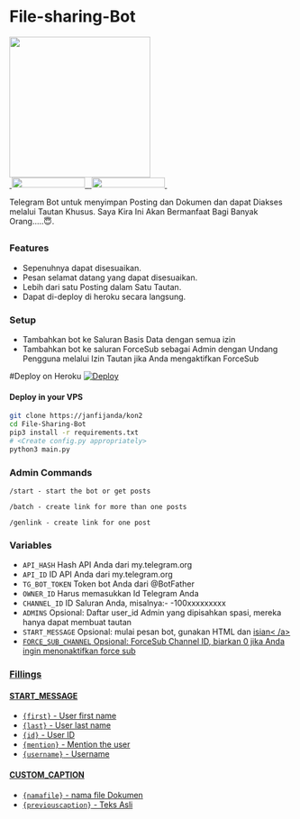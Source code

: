 # File-sharing-Bot

  </a>
  <a href="https://t.me/virtualmeresahkan1">
    <img src="https://github.com/ibrasptra791/PyrogramGenStr/blob/main/resources/madebycodex-badge.svg" width="250">
  </a><br>
  <a href="https://t.me/virtualmeresahkan18">
    &nbsp;<img src="https://img.shields.io/badge/Code%20%F0%9D%95%8F%20virtual-Channel-blue?style=flat-square&logo=telegram" width="130" height="18">&nbsp;
  </a>
  <a href="https://t.me/virtualmeresahkan1">
    &nbsp;<img src="https://img.shields.io/badge/Code%20%F0%9D%95%8F%20virtual-Group-blue?style=flat-square&logo=telegram" width="130" height="18">&nbsp;
  </a>  
</p>


Telegram Bot untuk menyimpan Posting dan Dokumen dan dapat Diakses melalui Tautan Khusus.
Saya Kira Ini Akan Bermanfaat Bagi Banyak Orang.....😇.

##

### Features
- Sepenuhnya dapat disesuaikan.
- Pesan selamat datang yang dapat disesuaikan.
- Lebih dari satu Posting dalam Satu Tautan.
- Dapat di-deploy di heroku secara langsung.

### Setup

- Tambahkan bot ke Saluran Basis Data dengan semua izin
- Tambahkan bot ke saluran ForceSub sebagai Admin dengan Undang Pengguna melalui Izin Tautan jika Anda mengaktifkan ForceSub

#Deploy on Heroku
[![Deploy](https://www.herokucdn.com/deploy/button.svg)](https://heroku.com/deploy?template=https://github.com/jandijanda/kon2)

#### Deploy in your VPS
````bash
git clone https://janfijanda/kon2
cd File-Sharing-Bot
pip3 install -r requirements.txt
# <Create config.py appropriately>
python3 main.py
````

### Admin Commands

```
/start - start the bot or get posts

/batch - create link for more than one posts

/genlink - create link for one post

```

### Variables

* `API_HASH` Hash API Anda dari my.telegram.org
* `API_ID` ID API Anda dari my.telegram.org
* `TG_BOT_TOKEN` Token bot Anda dari @BotFather
* `OWNER_ID` Harus memasukkan Id Telegram Anda
* `CHANNEL_ID` ID Saluran Anda, misalnya:- -100xxxxxxxxx
* `ADMINS` Opsional: Daftar user_id Admin yang dipisahkan spasi, mereka hanya dapat membuat tautan
* `START_MESSAGE` Opsional: mulai pesan bot, gunakan HTML dan <a href='https://github.com/shahsad-klr/File-Sharing-Bot/blob/main/README.md#start_message'>isian< /a>
* `FORCE_SUB_CHANNEL` Opsional: ForceSub Channel ID, biarkan 0 jika Anda ingin menonaktifkan force sub

### Fillings
#### START_MESSAGE

* `{first}` - User first name
* `{last}` - User last name
* `{id}` - User ID
* `{mention}` - Mention the user
* `{username}` - Username

#### CUSTOM_CAPTION

* `{namafile}` - nama file Dokumen
* `{previouscaption}` - Teks Asli

